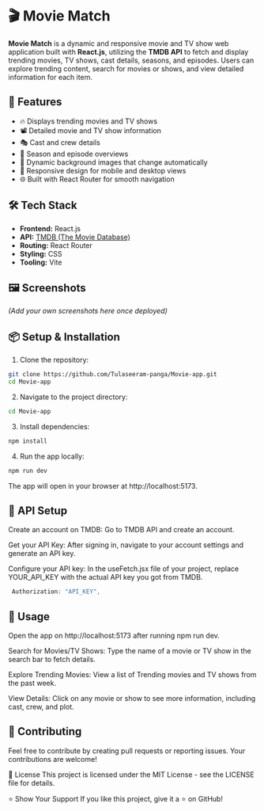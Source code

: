 # 🎬 Movie Match

**Movie Match** is a dynamic and responsive movie and TV show web application built with **React.js**, utilizing the **TMDB API** to fetch and display trending movies, TV shows, cast details, seasons, and episodes. Users can explore trending content, search for movies or shows, and view detailed information for each item.

## 🚀 Features

- 🔥 Displays trending movies and TV shows
- 📽️ Detailed movie and TV show information
- 🎭 Cast and crew details
- 📅 Season and episode overviews
- 🎨 Dynamic background images that change automatically
- 📱 Responsive design for mobile and desktop views
- 🌐 Built with React Router for smooth navigation

## 🛠️ Tech Stack

- **Frontend:** React.js
- **API:** [TMDB (The Movie Database)](https://www.themoviedb.org/documentation/api)
- **Routing:** React Router
- **Styling:** CSS
- **Tooling:** Vite

## 🖼️ Screenshots

*(Add your own screenshots here once deployed)*

## 📦 Setup & Installation

1. Clone the repository:

```bash
git clone https://github.com/Tulaseeram-panga/Movie-app.git
cd Movie-app
```

2. Navigate to the project directory:

```bash
cd Movie-app
```

3. Install dependencies:

```bash
npm install
```

4. Run the app locally:

```bash
npm run dev
```


The app will open in your browser at http://localhost:5173.


## 🔑 API Setup

Create an account on TMDB: Go to TMDB API and create an account.

Get your API Key: After signing in, navigate to your account settings and generate an API key.

Configure your API key: In the useFetch.jsx file of your project, replace YOUR_API_KEY with the actual API key you got from TMDB.

```javascript
 Authorization: "API_KEY",
```

## 🚀 Usage

Open the app on http://localhost:5173 after running npm run dev.

Search for Movies/TV Shows: Type the name of a movie or TV show in the search bar to fetch details.

Explore Trending Movies: View a list of Trending movies and TV shows from the past week.

View Details: Click on any movie or show to see more information, including cast, crew, and plot.


## 🤝 Contributing
Feel free to contribute by creating pull requests or reporting issues. Your contributions are welcome!

📜 License
This project is licensed under the MIT License - see the LICENSE file for details.


⭐ Show Your Support
If you like this project, give it a ⭐ on GitHub!


